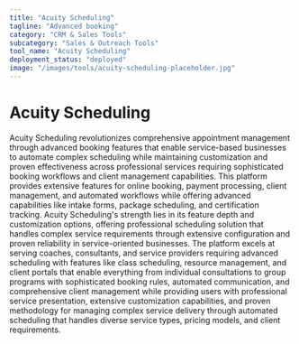 ```yaml
---
title: "Acuity Scheduling"
tagline: "Advanced booking"
category: "CRM & Sales Tools"
subcategory: "Sales & Outreach Tools"
tool_name: "Acuity Scheduling"
deployment_status: "deployed"
image: "/images/tools/acuity-scheduling-placeholder.jpg"
---
```


# Acuity Scheduling

Acuity Scheduling revolutionizes comprehensive appointment management through advanced booking features that enable service-based businesses to automate complex scheduling while maintaining customization and proven effectiveness across professional services requiring sophisticated booking workflows and client management capabilities. This platform provides extensive features for online booking, payment processing, client management, and automated workflows while offering advanced capabilities like intake forms, package scheduling, and certification tracking. Acuity Scheduling's strength lies in its feature depth and customization options, offering professional scheduling solution that handles complex service requirements through extensive configuration and proven reliability in service-oriented businesses. The platform excels at serving coaches, consultants, and service providers requiring advanced scheduling with features like class scheduling, resource management, and client portals that enable everything from individual consultations to group programs with sophisticated booking rules, automated communication, and comprehensive client management while providing users with professional service presentation, extensive customization capabilities, and proven methodology for managing complex service delivery through automated scheduling that handles diverse service types, pricing models, and client requirements.